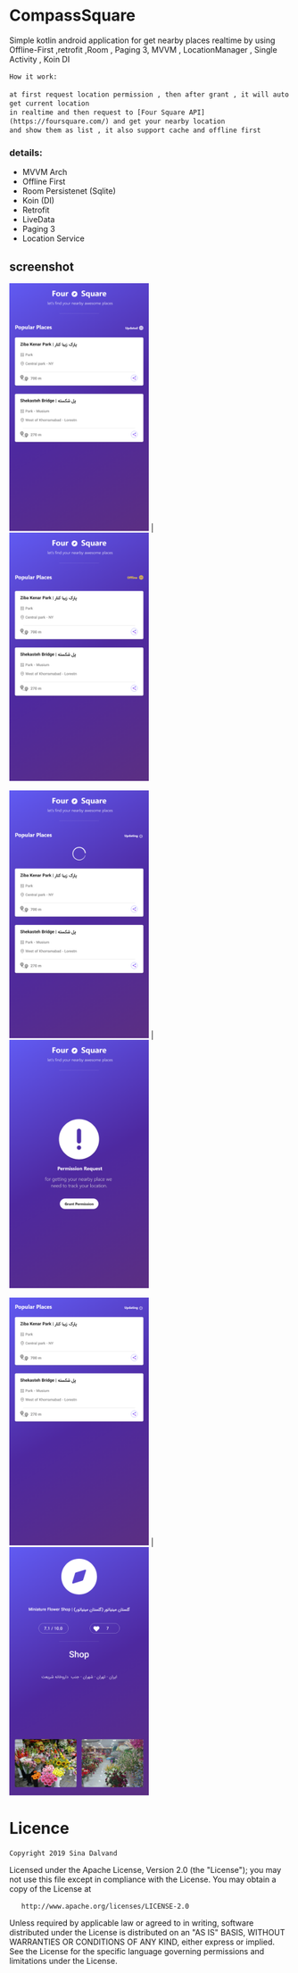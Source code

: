 

# CompassSquare  

Simple kotlin android application for get nearby places realtime by using Offline-First ,retrofit ,Room , Paging 3, MVVM , LocationManager , Single Activity , Koin DI

```
How it work:

at first request location permission , then after grant , it will auto get current location 
in realtime and then request to [Four Square API](https://foursquare.com/) and get your nearby location
and show them as list , it also support cache and offline first
```


   
### details:
  * MVVM Arch
  * Offline First
  * Room Persistenet (Sqlite)
  * Koin (DI)
  * Retrofit
  * LiveData
  * Paging 3
  * Location Service
  
  
  
  
## screenshot
<img src="https://github.com/sinadalvand/CompassSquare/blob/master/art/m1.png" width="250"/> | <img src="https://github.com/sinadalvand/CompassSquare/blob/master/art/m2.png" width="250"/>
															
<img src="https://github.com/sinadalvand/CompassSquare/blob/master/art/m3.png" width="250"/> | <img src="https://github.com/sinadalvand/CompassSquare/blob/master/art/m4.png" width="250"/>

<img src="https://github.com/sinadalvand/CompassSquare/blob/master/art/m5.png" width="250"/> | <img src="https://github.com/sinadalvand/CompassSquare/blob/master/art/m6.png" width="250"/>

  
  

# Licence

    Copyright 2019 Sina Dalvand

   Licensed under the Apache License, Version 2.0 (the "License");
   you may not use this file except in compliance with the License.
   You may obtain a copy of the License at

       http://www.apache.org/licenses/LICENSE-2.0

   Unless required by applicable law or agreed to in writing, software
   distributed under the License is distributed on an "AS IS" BASIS,
   WITHOUT WARRANTIES OR CONDITIONS OF ANY KIND, either express or implied.
   See the License for the specific language governing permissions and
   limitations under the License.

